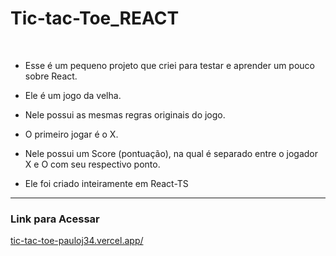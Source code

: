 # Tic-tac-Toe_REACT

<br>

- Esse é um pequeno projeto que criei para testar e aprender um pouco sobre React.

- Ele é um jogo da velha.

- Nele possui as mesmas regras originais do jogo.

- O primeiro jogar é o X.

- Nele possui um Score (pontuação), na qual é separado entre o jogador X e O com seu respectivo ponto.

- Ele foi criado inteiramente em React-TS

<hr>

<h3>Link para Acessar</h3> <a href="https://tic-tac-toe-pauloj34.vercel.app/">tic-tac-toe-pauloj34.vercel.app/</a>
